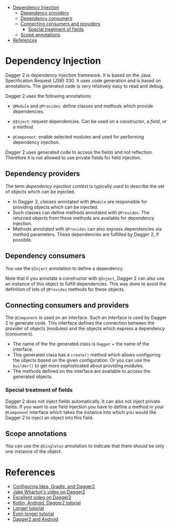 <!-- START doctoc generated TOC please keep comment here to allow auto update -->
<!-- DON'T EDIT THIS SECTION, INSTEAD RE-RUN doctoc TO UPDATE -->


- [Dependency Injection](#dependency-injection)
  - [Dependency providers](#dependency-providers)
  - [Dependency consumers](#dependency-consumers)
  - [Connecting consumers and providers](#connecting-consumers-and-providers)
    - [Special treatment of fields](#special-treatment-of-fields)
  - [Scope annotations](#scope-annotations)
- [References](#references)

<!-- END doctoc generated TOC please keep comment here to allow auto update -->

# Dependency Injection

Dagger 2 is dependency injection framework. It is based on the Java 
Specification Request (JSR) 330. It uses code generation and is based on
annotations. The generated code is very relatively easy to read and debug.

Dagger 2 uses the following annotations:

- `@Module` and `@Provides`: define classes and methods which provide 
   dependencies.

- `@Inject`: request dependencies. Can be used on a *constructor*, a *field*, 
   or a *method*.

- `@Component`: enable selected modules and used for performing dependency 
   injection.

Dagger 2 uses generated code to access the fields and not reflection. Therefore 
it is not allowed to use private fields for field injection.
   
## Dependency providers
The term *dependency injection context* is typically used to describe the set 
of objects which can be injected. 

- In Dagger 2, *classes* annotated with `@Module` are responsible for providing 
  objects which can be injected. 
- Such classes can define methods annotated with `@Provides`. The returned 
  objects from these methods are available for dependency injection.
- Methods annotated with `@Provides` can also express dependencies via method 
  parameters. These dependencies are fulfilled by Dagger 2, if possible.

## Dependency consumers
You use the `@Inject` annotation to define a dependency. 

Note that if you annotate a constructor with `@Inject`, Dagger 2 can also use 
an instance of this object to fulfill dependencies. This was done to avoid the 
definition of lots of `@Provides` methods for these objects.

## Connecting consumers and providers
The `@Component` is used on an interface. Such an interface is used by Dagger 2 
to generate code. This interface defines the connection between the provider of 
objects (modules) and the objects which express a dependency (consumers).

- The name of the the generated class is `Dagger` + the name of the interface. 
- This generated class has a `create()` method which allows configuring the 
  objects based on the given configuration. Or you can use the `builder()` to
  get more sophisticated about providing modules.
- The methods defined on the interface are available to access the generated 
  objects.

### Special treatment of fields
Dagger 2 does not inject fields automatically. It can also not inject private 
fields. If you want to use field injection you have to define a method in 
your `@Component` interface which takes the instance into which you would like
Dagger 2 to inject an object into this field.

## Scope annotations
You can use the `@Singleton` annotation to indicate that there should be only 
one instance of the object.

# References
- [Configuring Idea, Gradle, and Dagger2](https://stackoverflow.com/a/52324748/2085356)
- [Jake Wharton's video on Dagger2](https://www.youtube.com/watch?v=plK0zyRLIP8)
- [Excellent video on Dagger2](https://www.youtube.com/watch?v=IKD2-MAkXyQ)
- [Kotlin, Android, Dagger2 tutorial](https://www.raywenderlich.com/262-dependency-injection-in-android-with-dagger-2-and-kotlin)
- [Longer tutorial](http://www.vogella.com/tutorials/Dagger/article.html)
- [Even longer tutorial](https://medium.com/@Zhuinden/that-missing-guide-how-to-use-dagger2-ef116fbea97)
- [Dagger2 and Android](https://github.com/codepath/android_guides/wiki/Dependency-Injection-with-Dagger-2)
